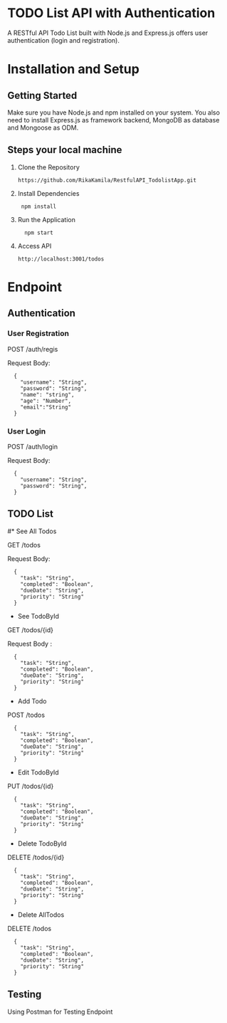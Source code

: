 # TODO List API with Authentication

A RESTful API Todo List built with Node.js and Express.js offers user authentication (login and registration).

# Installation and Setup

## Getting Started
Make sure you have Node.js and npm installed on your system. You also need to install Express.js as framework backend, MongoDB as database and Mongoose as ODM.
## Steps your local machine
1. Clone the Repository
   
   ```
   https://github.com/RikaKamila/RestfulAPI_TodolistApp.git
   ```
   
3. Install Dependencies
   
   ```
    npm install
   ```
   
5. Run the Application
   
   ```
     npm start
   ```
   
7. Access API

   ```
   http://localhost:3001/todos
   ```

# Endpoint

## Authentication

### User Registration

POST /auth/regis

Request Body: 

```
  { 
    "username": "String", 
    "password": "String", 
    "name": "string", 
    "age": "Number", 
    "email":"String" 
  }
```

### User Login

POST /auth/login

Request Body: 

```
  { 
    "username": "String", 
    "password": "String", 
  }
```

## TODO List

#* See All Todos
  
GET /todos

Request Body:

```
  {
    "task": "String",
    "completed": "Boolean",
    "dueDate": "String",
    "priority": "String"
  }
```

* See TodoById
  
GET /todos/{id}

Request Body :

```
  {
    "task": "String",
    "completed": "Boolean",
    "dueDate": "String",
    "priority": "String"
  }
```

* Add Todo
  
POST /todos

```
  {
    "task": "String",
    "completed": "Boolean",
    "dueDate": "String",
    "priority": "String"
  }
```

* Edit TodoById
  
PUT /todos/{id}

```
  {
    "task": "String",
    "completed": "Boolean",
    "dueDate": "String",
    "priority": "String"
  }
```

* Delete TodoById
  
DELETE /todos/{id}

```
  {
    "task": "String",
    "completed": "Boolean",
    "dueDate": "String",
    "priority": "String"
  }
```

* Delete AllTodos
  
DELETE /todos

```
  {
    "task": "String",
    "completed": "Boolean",
    "dueDate": "String",
    "priority": "String"
  }
```

## Testing

Using Postman for Testing Endpoint








